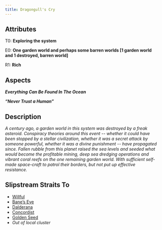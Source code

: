```yaml
---
title: Dragongull's Cry
---
```


## Attributes

T0: **Exploring the system**

E0: **One garden world and perhaps some barren worlds \[1 garden world and 1 destroyed, barren world\]**

R1: **Rich**

## Aspects

***Everything Can Be Found In The Ocean***

***“Never Trust a Human”***

## Description

*A century ago, a garden world in this system was destroyed by a freak asteroid. Conspiracy theories around this event \-- whether it could have been stopped by a stellar civilization, whether it was a secret attack by someone powerful, whether it was a divine punishment \-- have propagated since. Fallen rubble from this planet raised the sea levels and seeded what would become the profitable mining, deep sea dredging operations and vibrant coral reefs on the one remaining garden world. With sufficient self-made space-craft to patrol their borders, but not put up effective resistance.*

## Slipstream Straits To

* [Willful](willful)
* [Bane’s Eye](banes-eye)
* [Dalderana](dalderana)
* [Concordist](concordist)
* [Golden Seed](golden-seed)
* *Out of local cluster*
